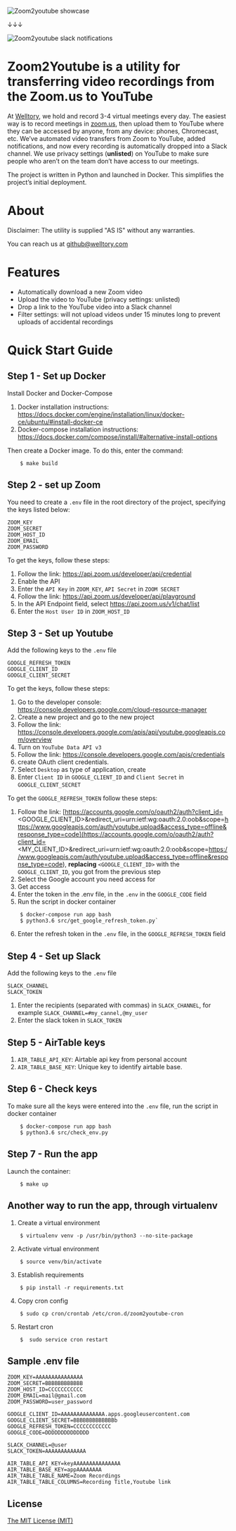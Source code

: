 ![Zoom2youtube showcase](http://i.imgur.com/snCLd13.gif)

↓↓↓

![Zoom2youtube slack notifications](http://i.imgur.com/2nxeNBG.png)

# Zoom2Youtube is a utility for transferring video recordings from the Zoom.us to YouTube

At [Welltory](https://welltory.com), we hold and record 3-4 virtual meetings every day. The easiest way is to record meetings in [zoom.us](https://zoom.us), then upload them to YouTube where they can be accessed by anyone, from any device: phones, Chromecast, etc. We’ve automated video transfers from Zoom to YouTube, added notifications, and now every recording is automatically dropped into a Slack channel. We use privacy settings (**unlisted**) on YouTube to make sure people who aren’t on the team don’t have access to our meetings.

The project is written in Python and launched in Docker. This simplifies the project’s initial deployment.

# About

Disclaimer: The utility is supplied "AS IS" without any warranties.

You can reach us at github@welltory.com

# Features

- Automatically download a new Zoom video
- Upload the video to YouTube (privacy settings: unlisted)
- Drop a link to the YouTube video into a Slack channel
- Filter settings: will not upload videos under 15 minutes long to prevent uploads of accidental recordings


Quick Start Guide
=========

Step 1 - Set up Docker
------------------------

Install Docker and Docker-Compose

1. Docker installation instructions: https://docs.docker.com/engine/installation/linux/docker-ce/ubuntu/#install-docker-ce
2. Docker-compose installation instructions: https://docs.docker.com/compose/install/#alternative-install-options

Then create a Docker image. To do this, enter the command:

```
    $ make build
```


Step 2 - set up Zoom
----------------------

You need to create a `.env` file in the root directory of the project, specifying the keys listed below:

    ZOOM_KEY
    ZOOM_SECRET
    ZOOM_HOST_ID
    ZOOM_EMAIL
    ZOOM_PASSWORD

To get the keys, follow these steps:
1. Follow the link: https://api.zoom.us/developer/api/credential
2. Enable the API
3. Enter the `API Key` in `ZOOM_KEY`, `API Secret` in `ZOOM SECRET`
4. Follow the link: https://api.zoom.us/developer/api/playground
5. In the API Endpoint field, select https://api.zoom.us/v1/chat/list
6. Enter the `Host User ID` in `ZOOM_HOST_ID`


Step 3 - Set up Youtube
-------------------------

Add the following keys to the `.env` file

    GOOGLE_REFRESH_TOKEN
    GOOGLE_CLIENT_ID
    GOOGLE_CLIENT_SECRET

To get the keys, follow these steps:
1. Go to the developer console: https://console.developers.google.com/cloud-resource-manager
2. Create a new project and go to the new project
3. Follow the link: https://console.developers.google.com/apis/api/youtube.googleapis.com/overview
4. Turn on `YouTube Data API v3`
5. Follow the link: https://console.developers.google.com/apis/credentials
6. create OAuth client credentials.
7. Select `Desktop` as type of application, create
8. Enter `Client ID` in `GOOGLE_CLIENT_ID` and `Client Secret` in `GOOGLE_CLIENT_SECRET`

To get the `GOOGLE_REFRESH_TOKEN` follow these steps:

1. Follow the link: [https://accounts.google.com/o/oauth2/auth?client_id=<GOOGLE_CLIENT_ID>&redirect_uri=urn:ietf:wg:oauth:2.0:oob&scope=https://www.googleapis.com/auth/youtube.upload&access_type=offline&response_type=code](https://accounts.google.com/o/oauth2/auth?client_id=<MY_CLIENT_ID>&redirect_uri=urn:ietf:wg:oauth:2.0:oob&scope=https://www.googleapis.com/auth/youtube.upload&access_type=offline&response_type=code), **replacing** `<GOOGLE_CLIENT_ID>` with the `GOOGLE_CLIENT_ID`, you got from the previous step
2. Select the Google account you need access for
3. Get access
4. Enter the token in the .env file, in the `.env` in the `GOOGLE_CODE` field
5. Run the script in docker container
```
    $ docker-compose run app bash
    $ python3.6 src/get_google_refresh_token.py`
```
6. Enter the refresh token in the `.env` file, in the `GOOGLE_REFRESH_TOKEN` field


Step 4 - Set up Slack
-----------------------

Add the following keys to the `.env` file

    SLACK_CHANNEL
    SLACK_TOKEN

1. Enter the recipients (separated with commas) in `SLACK_CHANNEL`, for example `SLACK_CHANNEL=#my_cannel,@my_user`
2. Enter the slack token in `SLACK_TOKEN`

Step 5 - AirTable keys
-----------------------
1. `AIR_TABLE_API_KEY`: Airtable api key from personal account
2. `AIR_TABLE_BASE_KEY`: Unique key to identify airtable base.

Step 6 - Check keys
-----------------------

To make sure all the keys were entered into the `.env` file, run the script in docker container
```
    $ docker-compose run app bash
    $ python3.6 src/check_env.py
```


Step 7 - Run the app
-------------------------

Launch the container:
```
    $ make up
```


Another way to run the app, through virtualenv
------------------------------------------------------------------------

1. Create a virtual environment
```
    $ virtualenv venv -p /usr/bin/python3 --no-site-package
```
2. Activate virtual environment
```
    $ source venv/bin/activate
```
3. Establish requirements
```
    $ pip install -r requirements.txt
```
4. Copy cron config
```
    $ sudo cp cron/crontab /etc/cron.d/zoom2youtube-cron
```
5. Restart cron
```
    $  sudo service cron restart
```

Sample .env file
-----------------

```
ZOOM_KEY=AAAAAAAAAAAAAAA
ZOOM_SECRET=BBBBBBBBBBBB
ZOOM_HOST_ID=CCCCCCCCCCC
ZOOM_EMAIL=mail@gmail.com
ZOOM_PASSWORD=user_password

GOOGLE_CLIENT_ID=AAAAAAAAAAAAAA.apps.googleusercontent.com
GOOGLE_CLIENT_SECRET=BBBBBBBBBBBBBb
GOOGLE_REFRESH_TOKEN=CCCCCCCCCCCC
GOOGLE_CODE=DDDDDDDDDDDDDD

SLACK_CHANNEL=@user
SLACK_TOKEN=AAAAAAAAAAAAA

AIR_TABLE_API_KEY=keyAAAAAAAAAAAAAAA
AIR_TABLE_BASE_KEY=appAAAAAAAA
AIR_TABLE_TABLE_NAME=Zoom Recordings
AIR_TABLE_TABLE_COLUMNS=Recording Title,Youtube link
```


License
-------

[The MIT License (MIT)](https://en.wikipedia.org/wiki/MIT_License)
